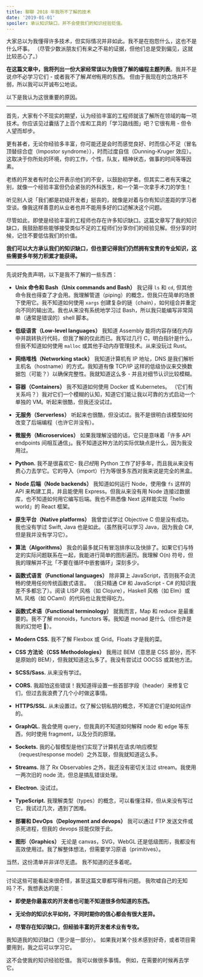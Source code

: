 ```yaml
---
title: 聊聊 2018 年我所不了解的技术
date: '2019-01-01'
spoiler: 承认知识缺口，并不会使我们的知识经验贬值。
---
```


大家总以为我懂得许多技术，但实际情况并非如此。我不是在抱怨什么，这也不是什么坏事。 （尽管少数派朋友们有来之不易的证据，但他们总是受到偏见，这就比较恶心了。）

**在这篇文章中，我将列出一份大家经常误以为我很了解的编程主题列表**。我并不是说*你*不必学习它们 - 或者我不了解*其他*有用的东西。 但由于我现在的立场并不弱，所以我可以开诚布公地谈。

以下是我认为这很重要的原因。

---

首先，大家有个不现实的期望，认为经验丰富的工程师就该了解所在领域的每一项技术。你应该见过囊括了上百个库和工具的「学习路线图」吧？它很有用 - 但令人望而却步。

更有甚者，无论你经验多丰富，你可能还是会时而感觉良好、时而信心不足（冒名顶替综合症（Impostor syndrome）），时而过度自信（Dunning-Kruger 效应）。这取决于你所处的环境，你的工作，个性，队友，精神状态，做事的时间等等因素。

老练的开发者有时会公开表示他们的不安，以鼓励初学者。但其实二者有天壤之别，就像一个经验丰富但仍会紧张的外科医生，和一个第一次拿手术刀的学生！

听见别人说「我们都是初级开发者」挺丧的，就像是对着与你有知识差距的学习者空谈。像我这样善意的从业者也并不能用多好的口述解决这个问题。

尽管如此，即使是经验丰富的工程师也存在许多知识缺口。这篇文章写了我的知识缺口，我鼓励那些能够接受类似不足的工程师们分享你们的经验见解。但分享的时候，记住不要低估我们的价值。

**我们可以大方承认我们的知识缺口，但也要记得我们仍然拥有宝贵的专业知识，这些需要多年努力积累才能获得。**

---

先说好免责声明，以下是我不了解的一些东西：

- **Unix 命令和 Bash（Unix commands and Bash）** 我记得 `ls` 和 `cd`, 但其他命令我也得查了才会用。我理解管道（piping）的概念，但我只在简单的场景下使用它。我不知道如何使用 `xargs` 创建复杂的链（chain），如何组合并重定向不同的输出流。我也从来没有系统地学习过 Bash，所以我只能编写非常简单（通常是错误的）shell 脚本。

- **低级语言（Low-level languages）** 我知道 Assembly 能将内容存储在内存中并跳转执行代码，但我了解的仅此而已。我写过几行 C，明白指针是什么，但我不知道如何使用 `malloc` 或其他手动内存管理技术。从来没玩过 Rust。

- **网络堆栈（Networking stack）** 我知道计算机有 IP 地址，DNS 是我们解析主机名（hostname）的方式。我知道有像 TCP/IP 这样的低级协议来交换数据包（可能？）以确保完整性。我就知道这么多 - 并且对细节认识比较模糊。

- **容器（Containers）** 我不知道如何使用 Docker 或 Kubernetes。 （它们有关系吗？）我对它们一个模糊的认知，知道它们能让我以可靠的方式启动一个单独的 VM。听起来很酷，但我还没试过。

- **无服务（Serverless）** 听起来也很酷，但没试过。我不是很明白该模型如何改变了后端编程（也许它并没有）。

- **微服务（Microservices）** 如果我理解没错的话，它只是意味着「许多 API endpoints 间相互通信」。我不知道这种方法的实际优缺点是什么，因为我没用过。

- **Python.** 我不是很喜欢它- 我*已经*用 Python 工作了好多年，而且我从来没有费心力去学它。它的导入（import）行为等很多东西对我来说是完全的黑盒。

- **Node 后端（Node backends）** 我知道如何运行 Node，使用像 `fs` 这样的 API 来构建工具，并且能使用 Express。但我从来没有用 Node 连接过数据库，也不知道如何用它编写后端。我也不熟悉像 Next 这样能实现「hello world」的 React 框架。

- **原生平台（Native platforms）** 我曾尝试学过 Objective C 但是没有成功。我也没有学过 Swift, Java 也是如此。（虽然我可以学习 Java，因为我会 C#, 但是我并没有学习它）。

- **算法（Algorithms）** 我会的最多就只有冒泡排序以及快排了。如果它们与特定的实际问题联系在一起，我能进行简单的图形遍历。我理解 O(n) 符号，但我的理解并不比「不要在循环中嵌套循环」深刻多少。

- **函数式语言（Functional languages）** 除非算上 JavaScript，否则我不会流畅的使用任何传统函数式语言。 （我只精通 C# 和 JavaScript - C# 的知识我差不多都忘了）。阅读 LISP 风格（如 Clojure），Haskell 风格（如 Elm）或 ML 风格（如 OCaml）的代码也让我觉得吃力。

- **函数式术语（Functional terminology）** 就我而言，Map 和 reduce 是最重要的。我不了解 monoids，functors 等。我知道 monad 是什么（但也许是我的幻觉吧 🤣）。

- **Modern CSS.** 我不了解 Flexbox 或 Grid。Floats 才是我的菜。

- **CSS 方法论（CSS Methodologies）** 我用过 BEM（意思是 CSS 部分，而不是原始的 BEM），但我就知道这么多了。我没有尝试过 OOCSS 或其他方法。

- **SCSS/Sass.** 从来没有学过。

- **CORS.** 我超怕这些错误！我知道得设置一些首部字段（header）来修复它们，但过去我浪费了几个小时做这事情。

- **HTTPS/SSL.** 从未设置过。仅了解公钥私钥的概念，不知道它们是如何运作的。

- **GraphQL.** 我会使用 query，但我真的不知道如何解释 node 和 edge 等东西，何时使用 fragment，以及分页的原理。

- **Sockets.** 我的心智模型是他们实现了计算机在请求/响应模型（request/response model）之外互联，但我就知道这么多。

- **Streams.** 除了 Rx Observables 之外，我还没有密切关注过 stream。我使用一两次旧的 node 流，但总是搞乱错误处理。

- **Electron.** 没试过。

- **TypeScript.** 我理解类型（types）的概念，可以看懂注释，但从来没有写过它。我试过几次，遇到了困难。

- **部署和 DevOps（Deployment and devops）** 我可以通过 FTP 发送文件或杀死进程，但我的 devops 技能仅限于此。

- **图形（Graphics）** 无论是 canvas，SVG，WebGL 还是低级图形，我都没有高效使用过。我了解整体想法，但需要学习原语（primitives）。

当然，这份清单并非详尽无遗。 我不知道的还多着呢。

---

讨论这些可能看起来很奇怪，甚至这篇文章都写得有问题。 我吹嘘自己的无知吗？不，我想表达的是：

- **即使是你最喜欢的开发者也可能不知道很多你知道的东西。**

- **无论你的知识水平如何，不同时期你的信心都会有很大差异。**

- **尽管存在知识缺口，但经验丰富的开发者术业有专攻。**

我知道我的知识缺口（至少是一部分）。 如果我对某个技术感到好奇，或者项目需要用到，我之后可以学习它。

这不会使我的知识经验贬值。 我可以做很多事情。 例如，在需要的时候再去学它。

